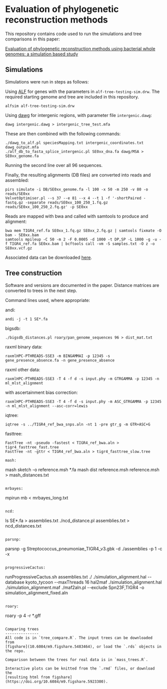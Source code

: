 Evaluation of phylogenetic reconstruction methods
=================================================
This repository contains code used to run the simulations and tree
comparisons in this paper:

[Evaluation of phylogenetic reconstruction methods using bacterial whole genomes: a simulation based study](https://wellcomeopenresearch.org/articles/3-33/v1)

Simulations
-----------
Simulations were run in steps as follows:

Using [ALF](http://alfsim.org/#index) for genes with the
parameters in `alf-tree-testing-sim.drw`. The required starting genome and tree
are included in this repository.
```
alfsim alf-tree-testing-sim.drw
```

Using [dawg](https://github.com/reedacartwright/dawg) for intergenic
regions, with parameter file `intergenic.dawg`:
```
dawg intergenic.dawg > intergenic_tree_test.mfa
```

These are then combined with the following commands:
```
./dawg_to_alf.pl speciesMapping.txt intergenic_coordinates.txt dawg_output.mfa
./alf_db_to_fasta_splice_intergenic.pl SE0xx_dna.fa dawg/MSA > SE0xx_genome.fa
```
Running the second line over all 96 sequences.

Finally, the resulting alignments (DB files) are converted into reads
and assembled:
```
pirs simulate -i DB/SE0xx_genome.fa -l 100 -x 50 -m 250 -v 80 -o reads/SE0xx
VelvetOptimiser.pl --s 37 --e 81 --x 4 --t 1 -f '-shortPaired -fastq.gz -separate reads/SE0xx_100_250_1.fq.gz reads/SE0xx_100_250_2.fq.gz' -p SE0xx
```

Reads are mapped with bwa and called with samtools to produce and
alignment:
```
bwa mem TIGR4_ref.fa SE0xx_1.fq.gz SE0xx_2.fq.gz | samtools fixmate -O bam - SE0xx.bam
samtools mpileup -C 50 -m 2 -F 0.0005 -d 1000 -t DP,SP -L 1000 -g -u -f TIGR4_ref.fa SE0xx.bam | bcftools call -vm -S samples.txt -O z -o SE0xx.vcf.gz
```

Associated data can be downloaded [here](https://doi.org/10.6084/m9.figshare.5483461).

Tree construction
-----------------
Software and versions are documented in the paper. Distance matrices are
converted to trees in the next step.

Command lines used, where appropriate:

andi:
```
andi -j -t 1 SE*.fa
```

bigsdb:
```
./bigsdb_distances.pl roary/pan_genome_sequences 96 > dist_mat.txt
```

raxml binary data:
```
raxmlHPC-PTHREADS-SSE3 -m BINGAMMAI -p 12345 -s gene_presence_absence.fa -n gene_presence_absence
```

raxml other data:
```
raxmlHPC-PTHREADS-SSE3 -T 4 -f d -s input.phy -m GTRGAMMA -p 12345 -n ml_mlst_alignment
```
with ascertainment bias correction:
```
raxmlHPC-PTHREADS-SSE3 -T 4 -f d -s input.phy -m ASC_GTRGAMMA -p 12345 -n ml_mlst_alignment --asc-corr=lewis
```

iqtree:
```
iqtree -s ../TIGR4_ref_bwa_snps.aln -nt 1 -pre gtr_g -m GTR+ASC+G
```

fasttree:
```
FastTree -nt -pseudo -fastest < TIGR4_ref_bwa.aln > tigr4_fasttree_fast.tree
FastTree -nt -gttr < TIGR4_ref_bwa.aln > tigr4_fasttree_slow.tree

mash:
```
mash sketch -o reference.msh *.fa
mash dist reference.msh reference.msh > mash_distances.txt
```

mrbayes:
```
mpirun mb < mrbayes_long.txt
```

ncd:
```
ls SE*.fa > assemblies.txt
./ncd_distance.pl assemblies.txt > ncd_distances.txt
```

parsnp:
```
parsnp -g Streptococcus_pneumoniae_TIGR4_v3.gbk -d ./assemblies -p 1 -c -x
```

progressiveCactus:
```
runProgressiveCactus.sh assemblies.txt ./ ./simulation_alignment.hal --database kyoto_tycoon --maxThreads 16
hal2maf ./simulation_alignment.hal ./simulation_alignment.maf
./maf2aln.pl --exclude Spn23F,TIGR4 -o simulation_alignment_fixed.aln
```

roary:
```
roary -p 4 -r *.gff
```

Comparing trees
---------------
All code is in `tree_compare.R`. The input trees can be downloaded from
[figshare](10.6084/m9.figshare.5483464), or load the `.rds` objects in the repo.

Comparison between the trees for real data is in `mass_trees.R`.

Interactive plots can be knitted from the `.rmd` files, or download the
[resulting html from figshare](https://doi.org/10.6084/m9.figshare.5923300).

